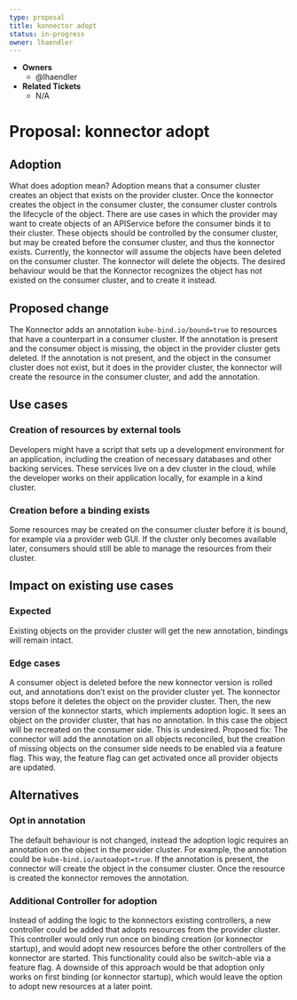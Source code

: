 ```yaml
---
type: proposal
title: konnector adopt
status: in-progress
owner: lhaendler
---
```


* **Owners**
    * @lhaendler
* **Related Tickets**
    * N/A

# Proposal: konnector adopt

## Adoption

What does adoption mean? Adoption means that a consumer cluster creates an object that exists on the provider cluster. Once the konnector creates the object in the consumer cluster, the consumer cluster controls the lifecycle of the object.
There are use cases in which the provider may want to create objects of an APIService before the consumer binds it to their cluster. These objects should be controlled by the consumer cluster, but may be created before the consumer cluster, and thus the konnector exists. Currently, the konnector will assume the objects have been deleted on the consumer cluster. The konnector will delete the objects. The desired behaviour would be that the Konnector recognizes the object has not existed on the consumer cluster, and to create it instead.

## Proposed change

The Konnector adds an annotation `kube-bind.io/bound=true` to resources that have a counterpart in a consumer cluster. If the annotation is present and the consumer object is missing, the object in the provider cluster gets deleted. If the annotation is not present, and the object in the consumer cluster does not exist, but it does in the provider cluster, the konnector will create the resource in the consumer cluster, and add the annotation.

## Use cases

### Creation of resources by external tools

Developers might have a script that sets up a development environment for an application, including the creation of necessary databases and other backing services. These services live on a dev cluster in the cloud, while the developer works on their application locally, for example in a kind cluster.
### Creation before a binding exists
Some resources may be created on the consumer cluster before it is bound, for example via a provider web GUI. If the cluster only becomes available later, consumers should still be able to manage the resources from their cluster.

## Impact on existing use cases

### Expected

Existing objects on the provider cluster will get the new annotation, bindings will remain intact.

### Edge cases

A consumer object is deleted before the new konnector version is rolled out, and annotations don’t exist on the provider cluster yet. The konnector stops before it deletes the object on the provider cluster.
Then, the new version of the konnector starts, which implements adoption logic. It sees an object on the provider cluster, that has no annotation.
In this case the object will be recreated on the consumer side. This is undesired.
 Proposed fix: The connector will add the annotation on all objects reconciled, but the creation of missing objects on the consumer side needs to be enabled via a feature flag. This way, the feature flag can get activated once all provider objects are updated.
## Alternatives

### Opt in annotation

The default behaviour is not changed, instead the adoption logic requires an annotation on the object in the provider cluster. For example, the annotation could be `kube-bind.io/autoadopt=true`. If the annotation is present, the connector will create the object in the consumer cluster. Once the resource is created the konnector removes the annotation.

### Additional Controller for adoption

Instead of adding the logic to the konnectors existing controllers, a new controller could be added that adopts resources from the provider cluster. This controller would only run once on binding creation (or konnector startup), and would adopt new resources before the other controllers of the konnector are started. This functionality could also be switch-able via a feature flag. A downside of this approach would be that adoption only works on first binding (or konnector startup), which would leave the option to adopt new resources at a later point.

